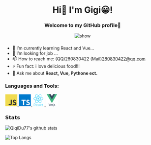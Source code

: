 ### <h1 align="center">Hi👋 I'm Gigi😀!</h1>

<h3 align="center">Welcome to my GitHub profile👋</h3>

<div align="center"><img src="https://picx.zhimg.com/80/v2-fdccfed4da623c9be895627134df9a22_1440w.webp?source=1940ef5c" alt="show" width="400" height="400"/></div>

### 
- 🌱 I’m currently learning React and Vue...
- 🤔 I’m looking for job ...
- 📫 How to reach me: (QQ)280830422 (Mail)280830422@qq.com 
- ⚡ Fun fact: i love delicious food!!!
- 💬 Ask me about **React, Vue, Pythone ect.**

<h3 align="left">Languages and Tools:</h3>
<p align="left"> <a href="https://developer.mozilla.org/en-US/docs/Web/JavaScript" target="_blank" rel="noreferrer"> <img src="https://raw.githubusercontent.com/devicons/devicon/master/icons/javascript/javascript-original.svg" alt="javascript" width="40" height="40"/> </a>  <a href="https://www.typescriptlang.org/" target="_blank" rel="noreferrer"> <img src="https://raw.githubusercontent.com/devicons/devicon/master/icons/typescript/typescript-original.svg" alt="typescript" width="40" height="40"/> </a> 
  <a href="https://reactjs.org/" target="_blank" rel="noreferrer"> <img src="https://raw.githubusercontent.com/devicons/devicon/master/icons/react/react-original-wordmark.svg" alt="react" width="40" height="40"/> </a>
  <a href="https://vuejs.org/" target="_blank" rel="noreferrer"> <img src="https://raw.githubusercontent.com/devicons/devicon/master/icons/vuejs/vuejs-original-wordmark.svg" alt="vuejs" width="40" height="40"/> </a> </p>


### 𝗦𝘁𝗮𝘁𝘀

![QiqiDu77's github stats](https://github-readme-stats.yxl76.vercel.app/api?username=QiqiDu77&count_private=true&show_icons=true&theme=panda)


![Top Langs](https://github-readme-stats.yxl76.vercel.app/api/top-langs/?username=QiqiDu77&layout=compact&theme=panda)


<!--
**QiqiDu77/QiqiDu77** is a ✨ _special_ ✨ repository because its `README.md` (this file) appears on your GitHub profile.

Here are some ideas to get you started:

- 🔭 I’m currently working on ...
- 🌱 I’m currently learning ...
- 👯 I’m looking to collaborate on ...
- 🤔 I’m looking for help with ...
- 💬 Ask me about ...
- 📫 How to reach me: ...
- 😄 Pronouns: ...
- ⚡ Fun fact: ...
-->
